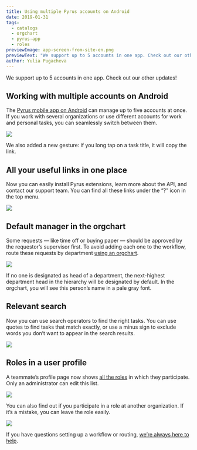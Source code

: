 ```yaml
---
title: Using multiple Pyrus accounts on Android
date: 2019-01-31
tags:
  - catalogs
  - orgchart
  - pyrus-app
  - roles
previewImage: app-screen-from-site-en.png
previewText: "We support up to 5 accounts in one app. Check out our other updates!"
author: Yulia Pugacheva
---
```

We support up to 5 accounts in one app. Check out our other updates!

## Working with multiple accounts on Android

The [Pyrus mobile app on Android](https://play.google.com/store/apps/details?id=net.papirus.androidclient&hl=en) can manage up to five accounts at once. If you work with several organizations or use different accounts for work and personal tasks, you can seamlessly switch between them.

![](android-en.webp)

We also added a new gesture: if you long tap on a task title, it will copy the link.

## All your useful links in one place

Now you can easily install Pyrus extensions, learn more about the API, and contact our support team. You can find all these links under the “?” icon in the top menu.

![](helpful-links-en.webp)

## Default manager in the orgchart

Some requests — like time off or buying paper — should be approved by the requestor’s supervisor first. To avoid adding each one to the workflow, route these requests by department [using an orgchart](/en/help/administration/organization-edit#organization-structure).

![](orgchart-en-main.webp)

If no one is designated as head of a department, the next-highest department head in the hierarchy will be designated by default. In the orgchart, you will see this person’s name in a pale gray font.

## Relevant search

Now you can use search operators to find the right tasks. You can use quotes to find tasks that match exactly, or use a minus sign to exclude words you don’t want to appear in the search results.

![](search-en-relevance.webp)

## Roles in a user profile

A teammate’s profile page now shows [all the roles](/en/help/workflow/roles#modifying-participants-and-removing-roles) in which they participate. Only an administrator can edit this list.

![](profile-en-roles.webp)

You can also find out if you participate in a role at another organization. If it’s a mistake, you can leave the role easily.

![](profile-en-roles-ext.webp)

If you have questions setting up a workflow or routing, [we’re always here to help](https://pyrus.com/en/support).